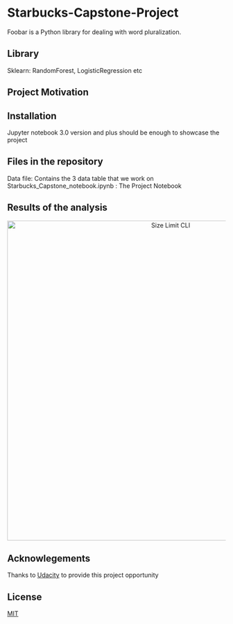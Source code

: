 # Starbucks-Capstone-Project

Foobar is a Python library for dealing with word pluralization.

## Library

Sklearn: RandomForest, LogisticRegression etc

## Project Motivation



## Installation

Jupyter notebook 3.0 version and plus should be enough to showcase the project


## Files in the repository

Data file: Contains the 3 data table that we work on
Starbucks_Capstone_notebook.ipynb : The Project Notebook

## Results of the analysis

<p align="center">
  <img src="/Users/Yufei/DOSSIER/DATA\ SCIENCE/Udacity/Starbucks/Starbucks-Capstone-Project/Capture\ d’écran\ 2020-08-07\ à\ 15.42.13.png" alt="Size Limit CLI" width="738">
</p>



## Acknowlegements
Thanks to [Udacity](https://www.udacity.com) to provide this project opportunity

## License
[MIT](https://choosealicense.com/licenses/mit/)